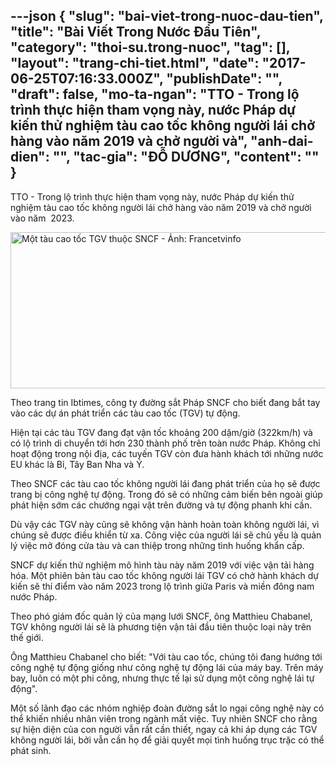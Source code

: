 ---json
{
    "slug": "bai-viet-trong-nuoc-dau-tien",
    "title": "Bài Viết Trong Nước Đầu Tiên",
    "category": "thoi-su.trong-nuoc",
    "tag": [],
    "layout": "trang-chi-tiet.html",
    "date": "2017-06-25T07:16:33.000Z",
    "publishDate": "",
    "draft": false,
    "mo-ta-ngan": "TTO - Trong lộ trình thực hiện tham vọng này, nước Pháp dự kiến thử nghiệm tàu cao tốc không người lái chở hàng vào năm 2019 và chở người và",
    "anh-dai-dien": "",
    "tac-gia": "ĐỖ DƯƠNG",
    "__content__": ""
}
---
<p>TTO - Trong lộ tr&igrave;nh thực hiện tham vọng n&agrave;y, nước Ph&aacute;p dự kiến thử nghiệm t&agrave;u cao tốc kh&ocirc;ng người l&aacute;i chở h&agrave;ng v&agrave;o năm 2019 v&agrave; chở người v&agrave;o năm &nbsp;2023.</p>

<p><img alt="Một tàu cao tốc TGV thuộc SNCF - Ảnh: Francetvinfo" src="http://static.new.tuoitre.vn/tto/i/s626/2017/06/19/12684483-1497842081.jpg" style="height:250px; width:665px" /></p>

<p>Theo trang tin Ibtimes, c&ocirc;ng ty đường sắt Ph&aacute;p SNCF cho biết đang bắt tay v&agrave;o c&aacute;c dự &aacute;n ph&aacute;t triển c&aacute;c t&agrave;u cao tốc (TGV) tự động.</p>

<p>Hiện tại c&aacute;c t&agrave;u TGV đang đạt vận tốc khoảng 200 dặm/giờ (322km/h) v&agrave; c&oacute; lộ tr&igrave;nh di chuyển tới hơn 230 th&agrave;nh phố tr&ecirc;n to&agrave;n nước Ph&aacute;p. Kh&ocirc;ng chỉ hoạt động trong nội địa, c&aacute;c tuyến TGV c&ograve;n đưa h&agrave;nh kh&aacute;ch tới những nước EU kh&aacute;c l&agrave; Bỉ, T&acirc;y Ban Nha v&agrave; &Yacute;.</p>

<p>Theo SNCF c&aacute;c t&agrave;u cao tốc kh&ocirc;ng người l&aacute;i đang ph&aacute;t triển của họ sẽ được trang bị c&ocirc;ng nghệ tự động. Trong đ&oacute; sẽ c&oacute; những cảm biến b&ecirc;n ngo&agrave;i gi&uacute;p ph&aacute;t hiện sớm c&aacute;c chướng ngại vật tr&ecirc;n đường v&agrave; tự động phanh khi cần.</p>

<p>D&ugrave; vậy c&aacute;c TGV n&agrave;y cũng sẽ kh&ocirc;ng vận h&agrave;nh ho&agrave;n to&agrave;n kh&ocirc;ng người l&aacute;i, v&igrave; ch&uacute;ng sẽ được điều khiển từ xa. C&ocirc;ng việc của người l&aacute;i sẽ chủ yếu l&agrave; quản l&yacute; việc mở đ&oacute;ng cửa t&agrave;u v&agrave; can thiệp trong những t&igrave;nh huống khẩn cấp.</p>

<p>SNCF dự kiến thử nghiệm m&ocirc; h&igrave;nh t&agrave;u n&agrave;y năm 2019 với việc vận tải h&agrave;ng h&oacute;a. Một phi&ecirc;n bản t&agrave;u cao tốc kh&ocirc;ng người l&aacute;i TGV c&oacute; chở h&agrave;nh kh&aacute;ch dự kiến sẽ th&iacute; điểm v&agrave;o năm 2023 trong lộ tr&igrave;nh giữa Paris v&agrave; miền đ&ocirc;ng nam nước Ph&aacute;p.</p>

<p>Theo ph&oacute; gi&aacute;m đốc quản l&yacute; của mạng lưới SNCF, &ocirc;ng Matthieu Chabanel, TGV kh&ocirc;ng người l&aacute;i sẽ l&agrave; phương tiện vận tải đầu ti&ecirc;n thuộc loại n&agrave;y tr&ecirc;n thế giới.</p>

<p>&Ocirc;ng Matthieu Chabanel cho biết: &quot;Với t&agrave;u cao tốc, ch&uacute;ng t&ocirc;i đang hướng tới c&ocirc;ng nghệ tự động giống như c&ocirc;ng nghệ tự động l&aacute;i của m&aacute;y bay. Tr&ecirc;n m&aacute;y bay, lu&ocirc;n c&oacute; một phi c&ocirc;ng, nhưng thực tế lại sử dụng một c&ocirc;ng nghệ l&aacute;i tự động&quot;.</p>

<p>Một số l&atilde;nh đạo c&aacute;c nh&oacute;m nghiệp đo&agrave;n đường sắt lo ngại c&ocirc;ng nghệ n&agrave;y c&oacute; thể khiến nhiều nh&acirc;n vi&ecirc;n trong ng&agrave;nh mất việc. Tuy nhi&ecirc;n SNCF cho rằng sự hiện diện của con người vẫn rất cần thiết, ngay cả khi &aacute;p dụng c&aacute;c TGV kh&ocirc;ng người l&aacute;i, bởi vẫn cần họ để giải quyết mọi t&igrave;nh huống trục trặc c&oacute; thể ph&aacute;t sinh.</p>
